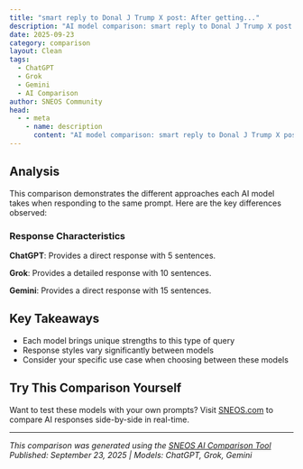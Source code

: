 ```yaml
---
title: "smart reply to Donal J Trump X post: After getting..."
description: "AI model comparison: smart reply to Donal J Trump X post: After getting to know and fully understand the Ukraine/Russia M..."
date: 2025-09-23
category: comparison
layout: Clean
tags:
  - ChatGPT
  - Grok
  - Gemini
  - AI Comparison
author: SNEOS Community
head:
  - - meta
    - name: description
      content: "AI model comparison: smart reply to Donal J Trump X post: After getting to know and fully understand the Ukraine/Russia Military and Economic..."
---
```


<ChatComparison
  title="smart reply to Donal J Trump X post: After getting..."
  prompt="smart reply to Donal J Trump X post: After getting to know and fully understand the Ukraine/Russia Military and Economic situation and, after seeing the Economic trouble it is causing Russia, I think Ukraine, with the support of the European Union, is in a position to fight and WIN all of Ukraine back in its original form. With time, patience, and the financial support of Europe and, in particular, NATO, the original Borders from where this War started, is very much an option. Why not? Russia has been fighting aimlessly for three and a half years a War that should have taken a Real Military Power less than a week to win. This is not distinguishing Russia. In fact, it is very much making them look like &quot;a paper tiger.&quot; When the people living in Moscow, and all of the Great Cities, Towns, and Districts all throughout Russia, find out what is really going on with this War, the fact that it's almost impossible for them to get Gasoline through the long lines that are being formed, and all of the other things that are taking place in their War Economy, where most of their money is being spent on fighting Ukraine, which has Great Spirit, and only getting better, Ukraine would be able to take back their Country in its original form and, who knows, maybe even go further than that! Putin and Russia are in BIG Economic trouble, and this is the time for Ukraine to act.&#10;In any event, I wish both Countries well. We will continue to supply weapons to NATO for NATO to do what they want with them. Good luck to all!&#10;DONALD J. TRUMP, PRESIDENT OF THE UNITED STATES OF AMERICA"
  :responses='{
    "ChatGPT": "Thank you for your insights, Mr. Trump. The resilience and spirit of the Ukrainian people, combined with unified international support, indeed play a crucial role in shaping the outcome. It\u2019s a complex situation requiring careful strategy and solidarity to restore peace and stability in the region. Continued diplomatic efforts alongside support will be key to achieving lasting success for all involved.",
    "Grok": "Here\u2019s a smart, respectful, and constructive reply to the X post attributed to Donald J. Trump, focusing on the Ukraine/Russia situation while maintaining a balanced tone suitable for a public platform:\n\n---\n\n@realDonaldTrump Mr. President, I appreciate your optimism about Ukraine\u2019s potential to reclaim its original borders with European and NATO support. The economic strain on Russia is indeed evident, and Ukraine\u2019s resilience is inspiring. However, a sustainable resolution must prioritize diplomacy alongside military aid to minimize further loss on both sides. NATO\u2019s role is crucial, but a balanced approach could prevent escalation. What are your thoughts on pushing for renewed peace talks while maintaining strong support for Ukraine? Wishing for peace and stability for all involved.\n\n---\n\nThis reply acknowledges the points made in the post, offers a nuanced perspective by highlighting the importance of diplomacy, and engages with a question to encourage further discussion. It remains respectful and avoids inflammatory language, fitting for a public response on X.",
    "Gemini": "Here are a few smart reply options to Donald Trump\u0027s X post:\n\n*   \u0022Interesting perspective, Mr. President. What specific economic indicators are you looking at to assess Russia\u0027s economic troubles?\u0022\n*   \u0022Thanks for sharing your thoughts, Mr. President. What role do you see the US playing in supporting Ukraine\u0027s efforts, beyond supplying weapons to NATO?\u0022\n*   \u0022Appreciate your analysis, Mr. President. How do you see the potential for escalation or miscalculation in this situation, and what steps should be taken to mitigate those risks?\u0022\n*   \u0022It\u0027s a bold vision, Mr. President. What specific strategies should Ukraine employ to regain its original borders, and how can the EU and NATO best support those strategies?\u0022\n*    \u0022I appreciate your insight, Mr. President. However, your claim that a \u0027Real Military Power\u0027 should have won in a week seems to underestimate the complexities of modern warfare and the resolve of the Ukrainian people.\u0022\n"
  }'
  published-date="19:52"
/>

## Analysis

This comparison demonstrates the different approaches each AI model takes when responding to the same prompt. Here are the key differences observed:

### Response Characteristics

**ChatGPT**: Provides a direct response with 5 sentences. 

**Grok**: Provides a detailed response with 10 sentences. 

**Gemini**: Provides a direct response with 15 sentences. 

## Key Takeaways

- Each model brings unique strengths to this type of query
- Response styles vary significantly between models
- Consider your specific use case when choosing between these models

## Try This Comparison Yourself

Want to test these models with your own prompts? Visit [SNEOS.com](https://sneos.com) to compare AI responses side-by-side in real-time.

---

*This comparison was generated using the [SNEOS AI Comparison Tool](https://sneos.com)*
*Published: September 23, 2025 | Models: ChatGPT, Grok, Gemini*
